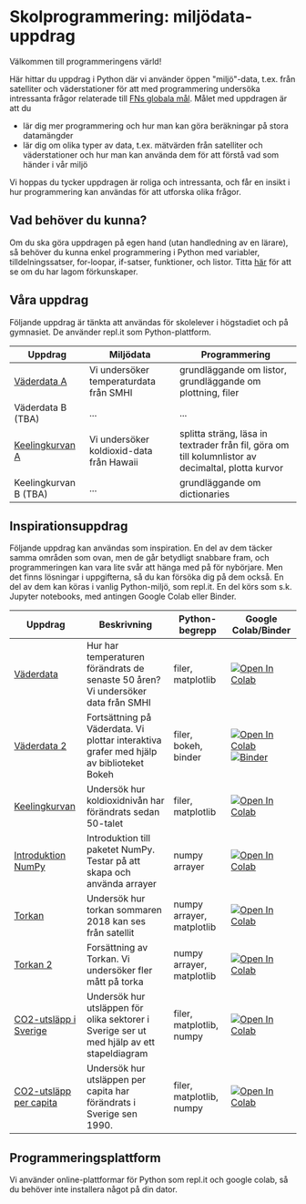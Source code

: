 # Skolprogrammering: miljödata-uppdrag

Välkommen till programmeringens värld!

Här hittar du uppdrag i Python där vi använder öppen "miljö"-data, t.ex. från satelliter och väderstationer för att med programmering undersöka intressanta frågor relaterade till [FNs globala mål](https://www.globalgoals.org). Målet med uppdragen är att du
* lär dig mer programmering och hur man kan göra beräkningar på stora datamängder
* lär dig om olika typer av data, t.ex. mätvärden från satelliter och väderstationer och hur man kan använda dem för att förstå vad som händer i vår miljö

Vi hoppas du tycker uppdragen är roliga och intressanta, och får en insikt i hur programmering kan användas för att utforska olika frågor.

## Vad behöver du kunna?

Om du ska göra uppdragen på egen hand (utan handledning av en lärare), så behöver du kunna enkel programmering i Python med variabler, tilldelningssatser, for-loopar, if-satser, funktioner, och listor. Titta [här](prerequisites.md) för att se om du har lagom förkunskaper.

## Våra uppdrag

Följande uppdrag är tänkta att användas för skolelever i högstadiet och på gymnasiet. De använder repl.it som Python-plattform.

|Uppdrag|Miljödata|Programmering|
|-------|-----------|--------------|
|[Väderdata A](weatherdata/Weatherdata_A_replit.md)|Vi undersöker temperaturdata från SMHI|grundläggande om listor, grundläggande om plottning, filer|
|Väderdata B (TBA)|...|...|
|[Keelingkurvan A](co2/Keeling_A_replit.md)|Vi undersöker koldioxid-data från Hawaii|splitta sträng, läsa in textrader från fil, göra om till kolumnlistor av decimaltal, plotta kurvor|
|Keelingkurvan B (TBA)|...|grundläggande om dictionaries|

## Inspirationsuppdrag

Följande uppdrag kan användas som inspiration. En del av dem täcker samma områden som ovan, men de går betydligt snabbare fram, och programmeringen kan vara lite svår att hänga med på för nybörjare. Men det finns lösningar i uppgifterna, så du kan försöka dig på dem också. En del av dem kan köras i vanlig Python-miljö, som repl.it. En del körs som s.k. Jupyter notebooks, med antingen Google Colab eller Binder.

|Uppdrag|Beskrivning|Python-begrepp|Google Colab/Binder|
|-------|-----------|--------------|------------|
|[Väderdata](weatherdata/README.md)|Hur har temperaturen förändrats de senaste 50 åren? Vi undersöker data från SMHI|filer, matplotlib|[![Open In Colab](https://colab.research.google.com/assets/colab-badge.svg)](https://drive.google.com/open?id=1aMR-_LyHoG2C3DWY_y6_u_1CXlq7_MR8)|
|[Väderdata 2](weatherdata2/README.md)|Fortsättning på Väderdata. Vi plottar interaktiva grafer med hjälp av biblioteket Bokeh|filer, bokeh, binder|[![Open In Colab](https://colab.research.google.com/assets/colab-badge.svg)](https://drive.google.com/open?id=1Go3iOSQWsPa2RcHdr_Kz35rcoRVwoMKN) [![Binder](https://mybinder.org/badge_logo.svg)](https://mybinder.org/v2/gh/lunduniversity/schoolprog-satellite/master?filepath=exercises%2Fweatherdata2%2FWeatherdata_2.ipynb)|
|[Keelingkurvan](co2/README.md)|Undersök hur koldioxidnivån har förändrats sedan 50-talet|filer, matplotlib|[![Open In Colab](https://colab.research.google.com/assets/colab-badge.svg)](https://drive.google.com/open?id=1HDGOcSsCcui3sHJ0NxtcqbiEZdxV7qHZ)|
|[Introduktion NumPy](numpy_intro/README.md)|Introduktion till paketet NumPy. Testar på att skapa och använda arrayer|numpy arrayer|[![Open In Colab](https://colab.research.google.com/assets/colab-badge.svg)](https://drive.google.com/open?id=1ZVFKnbELw_2D8vc1VpC2-ZX9aYNGV6gV)|
|[Torkan](drought/README.md)|Undersök hur torkan sommaren 2018 kan ses från satellit|numpy arrayer, matplotlib|[![Open In Colab](https://colab.research.google.com/assets/colab-badge.svg)](https://drive.google.com/open?id=1sJLN6_QD1VdIORMaONaQpjT7OzYqgdWS)|
|[Torkan 2](drought2/README.md)|Forsättning av Torkan. Vi undersöker fler mått på torka| numpy arrayer, matplotlib|[![Open In Colab](https://colab.research.google.com/assets/colab-badge.svg)](https://drive.google.com/open?id=1zgCiM7sZ9Adu0AhzkXPXNv-iOSp3XsHJ)|
|[CO2-utsläpp i Sverige](co2-utsl%C3%A4pp_sverige/README.md)|Undersök hur utsläppen för olika sektorer i Sverige ser ut med hjälp av ett stapeldiagram|filer, matplotlib, numpy|[![Open In Colab](https://colab.research.google.com/assets/colab-badge.svg)](https://drive.google.com/open?id=1O0jo_UZKRtsbmUEFk1eIho8L99KKCbPe)|
|[CO2-utsläpp per capita](co2_per_capita/README.md)|Undersök hur utsläppen per capita har förändrats i Sverige sen 1990.|filer, matplotlib, numpy|[![Open In Colab](https://colab.research.google.com/assets/colab-badge.svg)](https://drive.google.com/open?id=1BmQIeymoANIO5zaSS9nVCJiVcwhTSLN1)|

## Programmeringsplattform

Vi använder online-plattformar för Python som repl.it och google colab, så du behöver inte installera något på din dator.
